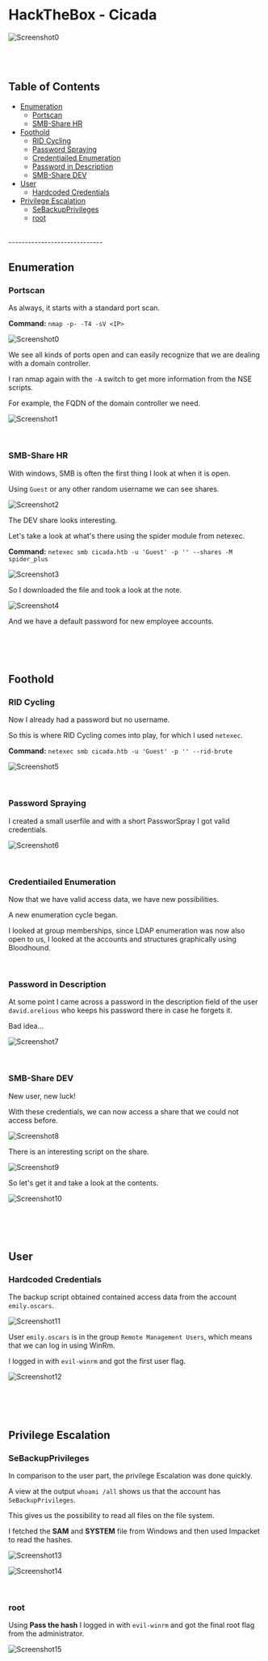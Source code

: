# HackTheBox - Cicada

![Screenshot0](./screenshots/Cicada.png)

<br>
<br>

## Table of Contents

- [Enumeration](#Enumeration)
    - [Portscan](#Portscan)
	- [SMB-Share HR](#SMB---Share-HR)
- [Foothold](#Foothold)
	- [RID Cycling](#RID-Cycling)
	- [Password Spraying](#Password-Spraying)
	- [Credentiailed Enumeration](#Credentiailed-Enumeration)
	- [Password in Description](#Password-in-Description)
	- [SMB-Share DEV](#SMB---Share-DEV)
- [User](#User)
	- [Hardcoded Credentials](#Hardcoded-Credentials)
- [Privilege Escalation](#Privilege-Escalation)
	- [SeBackupPrivileges](#SeBackupPrivileges)
	- [root](#root)

<br>
-----------------------------
<br>

## Enumeration

### Portscan

As always, it starts with a standard port scan.

__Command:__ `nmap -p- -T4 -sV <IP>`

![Screenshot0](./screenshots/0.png)

We see all kinds of ports open and can easily recognize that we are dealing with a domain controller.

I ran nmap again with the `-A` switch to get more information from the NSE scripts.

For example, the FQDN of the domain controller we need.

![Screenshot1](./screenshots/1.png)

<br>

### SMB-Share HR

With windows, SMB is often the first thing I look at when it is open.

Using `Guest` or any other random username we can see shares.

![Screenshot2](./screenshots/2.png)

The DEV share looks interesting.

Let's take a look at what's there using the spider module from netexec.

__Command:__ `netexec smb cicada.htb -u 'Guest' -p '' --shares -M spider_plus`

![Screenshot3](./screenshots/3.png)

So I downloaded the file and took a look at the note.

![Screenshot4](./screenshots/4.png)

And we have a default password for new employee accounts.

<br>
<br>
<br>

## Foothold

### RID Cycling


Now I already had a password but no username.

So this is where RID Cycling comes into play, for which I used `netexec`.

__Command:__ `netexec smb cicada.htb -u 'Guest' -p '' --rid-brute`

![Screenshot5](./screenshots/5.png)

<br>

### Password Spraying

I created a small userfile and with a short PassworSpray I got valid credentials.

![Screenshot6](./screenshots/6.png)

<br>

### Credentiailed Enumeration

Now that we have valid access data, we have new possibilities.

A new enumeration cycle began.

I looked at group memberships, since LDAP enumeration was now also open to us, I looked at the accounts and structures graphically using Bloodhound.

<br>

### Password in Description

At some point I came across a password in the description field of the user `david.orelious` who keeps his password there in case he forgets it.

Bad idea...

![Screenshot7](./screenshots/7.png)

<br>

### SMB-Share DEV

New user, new luck!

With these credentials, we can now access a share that we could not access before.

![Screenshot8](./screenshots/8.png)

There is an interesting script on the share.

![Screenshot9](./screenshots/9.png)

So let's get it and take a look at the contents.

![Screenshot10](./screenshots/10.png)

<br>
<br>
<br>

## User

### Hardcoded Credentials

The backup script obtained contained access data from the account `emily.oscars`.

![Screenshot11](./screenshots/11.png)

User `emily.oscars` is in the group `Remote Management Users`, which means that we can log in using WinRm.

I logged in with `evil-winrm` and got the first user flag.

![Screenshot12](./screenshots/12.png)

<br>
<br>
<br>

## Privilege Escalation

### SeBackupPrivileges

In comparison to the user part, the privilege Escalation was done quickly.

A view at the output `whoami /all` shows us that the account has `SeBackupPrivileges`.

This gives us the possibility to read all files on the file system.

I fetched the **SAM** and **SYSTEM** file from Windows and then used Impacket to read the hashes.

![Screenshot13](./screenshots/13.png)

![Screenshot14](./screenshots/14.png)

<br>

### root

Using **Pass the hash** I logged in with `evil-winrm` and got the final root flag from the administrator.

![Screenshot15](./screenshots/15.png)
